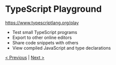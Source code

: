 # TypeScript Playground

<a href="https://www.typescriptlang.org/play" target="_blank">https://www.typescriptlang.org/play</a>

* Test small TypeScript programs
* Export to other online editors
* Share code snippets with others
* View compiled JavaScript and type declarations

[< Previous](index.md) | [Next >](ts-config.md)
